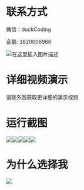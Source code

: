 # 联系方式

微信：duckCoding

企鹅: 3820006966

![在这里插入图片描述](http://upload.cxycsx.vip/91ab4bcb4f2c4c6db86365bb6d6e9c62.jpeg)

# 详细视频演示

请联系我获取更详细的演示视频

# 运行截图

![](http://www.bysj52.com/uploadfile/ueditor/image/202306/%E6%AF%95%E8%AE%BEssm828%E5%9F%BA%E4%BA%8Ejava%E7%9A%84%E7%8F%A0%E5%AE%9D%E8%B4%AD%E7%89%A9%E7%BD%91%E7%AB%99%E7%B3%BB%E7%BB%9F%E7%9A%84%E5%BB%BA%E8%AE%BE+jsp%E6%AF%95%E4%B8%9A%E8%AE%BE%E8%AE%A1/1.png)![](http://www.bysj52.com/uploadfile/ueditor/image/202306/%E6%AF%95%E8%AE%BEssm828%E5%9F%BA%E4%BA%8Ejava%E7%9A%84%E7%8F%A0%E5%AE%9D%E8%B4%AD%E7%89%A9%E7%BD%91%E7%AB%99%E7%B3%BB%E7%BB%9F%E7%9A%84%E5%BB%BA%E8%AE%BE+jsp%E6%AF%95%E4%B8%9A%E8%AE%BE%E8%AE%A1/4.png)![](http://www.bysj52.com/uploadfile/ueditor/image/202306/%E6%AF%95%E8%AE%BEssm828%E5%9F%BA%E4%BA%8Ejava%E7%9A%84%E7%8F%A0%E5%AE%9D%E8%B4%AD%E7%89%A9%E7%BD%91%E7%AB%99%E7%B3%BB%E7%BB%9F%E7%9A%84%E5%BB%BA%E8%AE%BE+jsp%E6%AF%95%E4%B8%9A%E8%AE%BE%E8%AE%A1/3.png)![](http://www.bysj52.com/uploadfile/ueditor/image/202306/%E6%AF%95%E8%AE%BEssm828%E5%9F%BA%E4%BA%8Ejava%E7%9A%84%E7%8F%A0%E5%AE%9D%E8%B4%AD%E7%89%A9%E7%BD%91%E7%AB%99%E7%B3%BB%E7%BB%9F%E7%9A%84%E5%BB%BA%E8%AE%BE+jsp%E6%AF%95%E4%B8%9A%E8%AE%BE%E8%AE%A1/2.png)![](http://www.bysj52.com/uploadfile/ueditor/image/202306/%E6%AF%95%E8%AE%BEssm828%E5%9F%BA%E4%BA%8Ejava%E7%9A%84%E7%8F%A0%E5%AE%9D%E8%B4%AD%E7%89%A9%E7%BD%91%E7%AB%99%E7%B3%BB%E7%BB%9F%E7%9A%84%E5%BB%BA%E8%AE%BE+jsp%E6%AF%95%E4%B8%9A%E8%AE%BE%E8%AE%A1/5.png)

# 为什么选择我

![](http://upload.cxycsx.vip/%E7%A8%8B%E5%BA%8F%E8%AE%BE%E8%AE%A1.png)

